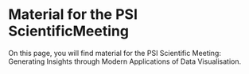# Material for the PSI ScientificMeeting

On this page, you will find material for the PSI Scientific Meeting: Generating Insights through Modern Applications of Data Visualisation.